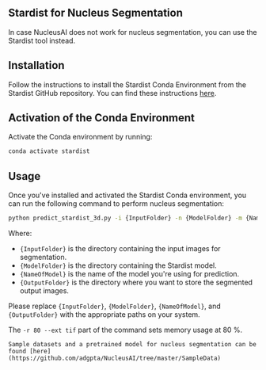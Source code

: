 ## Stardist for Nucleus Segmentation

In case NucleusAI does not work for nucleus segmentation, you can use the Stardist tool instead.

## Installation

Follow the instructions to install the Stardist Conda Environment from the Stardist GitHub repository. You can find these instructions [here](https://github.com/stardist/stardist).

## Activation of the Conda Environment

Activate the Conda environment by running:

```bash
conda activate stardist
```

## Usage

Once you've installed and activated the Stardist Conda environment, you can run the following command to perform nucleus segmentation:

```bash
python predict_stardist_3d.py -i {InputFolder} -n {ModelFolder} -m {NameOfModel} -o {OutputFolder} -r 80 --ext tif
```

Where:
* `{InputFolder}` is the directory containing the input images for segmentation.
* `{ModelFolder}` is the directory containing the Stardist model.
* `{NameOfModel}` is the name of the model you're using for prediction.
* `{OutputFolder}` is the directory where you want to store the segmented output images.

Please replace `{InputFolder}`, `{ModelFolder}`, `{NameOfModel}`, and `{OutputFolder}` with the appropriate paths on your system.

The `-r 80 --ext tif` part of the command sets memory usage at 80 %.
```
Sample datasets and a pretrained model for nucleus segmentation can be found [here](https://github.com/adgpta/NucleusAI/tree/master/SampleData)
